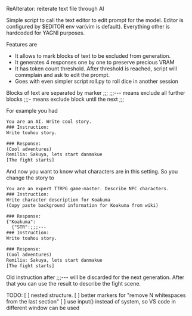 ReAIterator: reiterate text file through AI

Simple script to call the text editor to edit prompt for the model.
Editor is configured by $EDITOR env var(vim is default). 
Everything other is hardcoded for YAGNI purposes.

Features are
* It allows to mark blocks of text to be excluded from generation.
* It generates 4 responses one by one to preserve precious VRAM
* It has token count threshold. After threshold is reached, script will commplain and
ask to edit the prompt.
* Goes with even simpler script roll.py to roll dice in another session

Blocks of text are separated by marker ;;;
;;;--- means exclude all further blocks
;;;- means exclude block until the next ;;;

For example you had

```txt
You are an AI. Write cool story.
### Instruction:
Write touhou story.

### Response:
(Cool adventures)
Remilia: Sakuya, lets start danmakue
[The fight starts]
```

And now you want to know what characters are in this setting.
So you change the story to 
```txt
You are an expert TTRPG game-master. Describe NPC characters.
### Instruction:
Write character description for Koakuma
(Copy paste background information for Koakuma from wiki)

### Response:
{"Koakuma":
  {"STR":;;;---
### Instruction:
Write touhou story.

### Response:
(Cool adventures)
Remilia: Sakuya, lets start danmakue
[The fight starts]
```

Old instruction after ;;;--- will be discarded for the next generation.
After that you can use the result to describe the fight scene.

TODO:
[ ] nested structure.
[ ] better markers for "remove N whitespaces from the last section"
[ ] use input() instead of system, so VS code in different window can be used